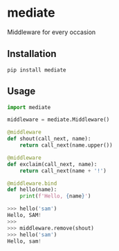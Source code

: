 # mediate
Middleware for every occasion

## Installation
```console
pip install mediate
```

## Usage
```python
import mediate

middleware = mediate.Middleware()

@middleware
def shout(call_next, name):
    return call_next(name.upper())

@middleware
def exclaim(call_next, name):
    return call_next(name + '!')

@middleware.bind
def hello(name):
    print(f'Hello, {name}')
```

```python
>>> hello('sam')
Hello, SAM!
>>>
>>> middleware.remove(shout)
>>> hello('sam')
Hello, sam!
```
